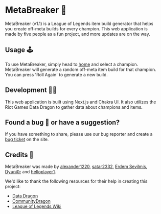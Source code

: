 # MetaBreaker 🎲

MetaBreaker (v1.1) is a League of Legends item build generator that helps you create off-meta builds for every champion. This web application is made by five people as a fun project, and more updates are on the way.

## Usage 🕹️

To use MetaBreaker, simply head to  [home](https://metabreaker.vercel.app/)  and select a champion. MetaBreaker will generate a random off-meta item build for that champion. You can press 'Roll Again' to generate a new build.

## Development 👨‍💻

This web application is built using Next.js and Chakra UI. It also utilizes the Riot Games Data Dragon to gather data about champions and items.

## Found a bug 🐞 or have a suggestion?

If you have something to share, please use our bug reporter and create a  [bug ticket](https://metabreaker.vercel.app/about)  on the site.

## Credits 🚀

MetaBreaker was made by  [alexander1220](https://github.com/alexander1220),  [satar2332](https://github.com/satar2332),  [Erdem Sevilmis](https://github.com/Erdem-Sevilmis),  [Dyuni0r](https://github.com/Dyuni0r)  and  [helloplayer1](https://github.com/helloplayer1).

We'd like to thank the following resources for their help in creating this project:

-   [Data Dragon](https://developer.riotgames.com/docs/lol#data-dragon)
-   [CommunityDragon](https://www.communitydragon.org/)
-   [League of Legends Wiki](https://leagueoflegends.fandom.com/wiki/League_of_Legends_Wiki)
